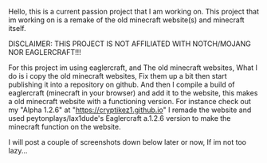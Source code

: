 Hello, this is a current passion project that I am working on. This project that im working on is a remake of the old minecraft website(s) and minecraft itself.

DISCLAIMER: THIS PROJECT IS NOT AFFILIATED WITH NOTCH/MOJANG NOR EAGLERCRAFT!!!

For this project im using eaglercraft, and The old minecraft websites, What I do is i copy the old minecraft websites, Fix them up a bit then start publishing it into a
repository on github. And then I compile a build of eaglercraft (minecraft in your browser) and add it to the website, this makes a old minecraft website with a functioning
version. For instance check out my "Alpha 1.2.6" at "https://cryptikez1.github.io" I remade the website and used peytonplays/lax1dude's Eaglercraft a.1.2.6 version to make
the minecraft function on the website.

I will post a couple of screenshots down below later or now, If im not too lazy...

